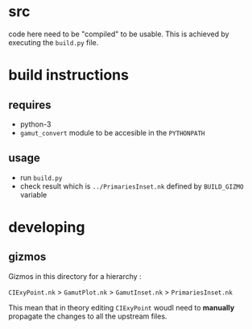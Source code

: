 # src

code here need to be "compiled" to be usable. This is achieved by executing
the `build.py` file.

# build instructions

## requires

- python-3
- `gamut_convert` module to be accesible in the `PYTHONPATH`

## usage

- run `build.py`
- check result which is `../PrimariesInset.nk` defined by `BUILD_GIZMO` variable

# developing

## gizmos

Gizmos in this directory for a hierarchy :

`CIExyPoint.nk` > `GamutPlot.nk` > `GamutInset.nk` > `PrimariesInset.nk`

This mean that in theory editing `CIExyPoint` woudl need to **manually** propagate the 
changes to all the upstream files.

